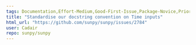 ```yaml
---
tags: Documentation,Effort-Medium,Good-First-Issue,Package-Novice,Priority-Low,Refactoring
title: "Standardise our docstring convention on Time inputs"
html_url: "https://github.com/sunpy/sunpy/issues/2784"
user: Cadair
repo: sunpy/sunpy
---
```


